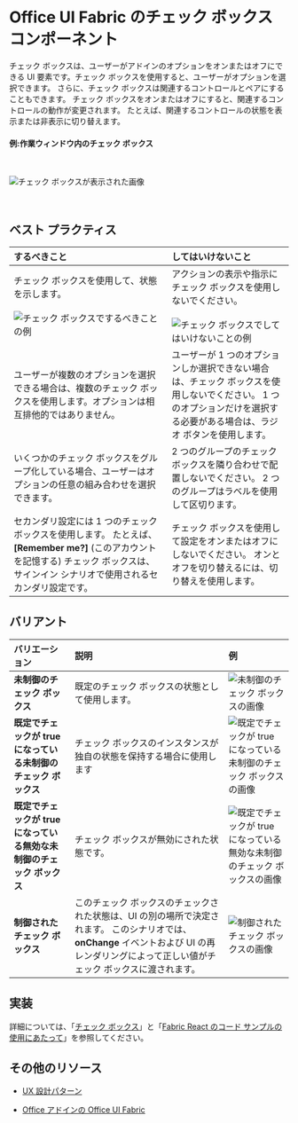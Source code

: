 # <a name="checkbox-component-in-office-ui-fabric"></a>Office UI Fabric のチェック ボックス コンポーネント

チェック ボックスは、ユーザーがアドインのオプションをオンまたはオフにできる UI 要素です。チェック ボックスを使用すると、ユーザーがオプションを選択できます。 さらに、チェック ボックスは関連するコントロールとペアにすることもできます。 チェック ボックスをオンまたはオフにすると、関連するコントロールの動作が変更されます。 たとえば、関連するコントロールの状態を表示または非表示に切り替えます。
  
#### <a name="example-check-box-in-a-task-pane"></a>例:作業ウィンドウ内のチェック ボックス

<br/>

![チェック ボックスが表示された画像](../../images/overview_withApp_checkbox.png)

<br/>

## <a name="best-practices"></a>ベスト プラクティス

|**するべきこと**|**してはいけないこと**|
|:------------|:--------------|
|チェック ボックスを使用して、状態を示します。<br/><br/>![チェック ボックスでするべきことの例](../../images/checkboxDo.png)<br/>|アクションの表示や指示にチェック ボックスを使用しないでください。<br/><br/>![チェック ボックスでしてはいけないことの例](../../images/checkboxDont.png)<br/>|
|ユーザーが複数のオプションを選択できる場合は、複数のチェック ボックスを使用します。オプションは相互排他的ではありません。|ユーザーが 1 つのオプションしか選択できない場合は、チェック ボックスを使用しないでください。 1 つのオプションだけを選択する必要がある場合は、ラジオ ボタンを使用します。|
|いくつかのチェック ボックスをグループ化している場合、ユーザーはオプションの任意の組み合わせを選択できます。|2 つのグループのチェック ボックスを隣り合わせで配置しないでください。 2 つのグループはラベルを使用して区切ります。|
|セカンダリ設定には 1 つのチェック ボックスを使用します。 たとえば、**[Remember me?]** (このアカウントを記憶する) チェック ボックスは、サインイン シナリオで使用されるセカンダリ設定です。|チェック ボックスを使用して設定をオンまたはオフにしないでください。 オンとオフを切り替えるには、切り替えを使用します。|

## <a name="variants"></a>バリアント

|**バリエーション**|**説明**|**例**|
|:------------|:--------------|:----------|
|**未制御のチェック ボックス**|既定のチェック ボックスの状態として使用します。 |![未制御のチェック ボックスの画像](../../images/checkbox_unchecked.png)|
|**既定でチェックが true になっている未制御のチェック ボックス**|チェック ボックスのインスタンスが独自の状態を保持する場合に使用します |![既定でチェックが true になっている未制御のチェック ボックスの画像](../../images/checkbox_checked.png)|
|**既定でチェックが true になっている無効な未制御のチェック ボックス**|チェック ボックスが無効にされた状態です。 |![既定でチェックが true になっている無効な未制御のチェック ボックスの画像](../../images/checkbox_disabled.png)|
|**制御されたチェック ボックス**|このチェック ボックスのチェックされた状態は、UI の別の場所で決定されます。 このシナリオでは、**onChange** イベントおよび UI の再レンダリングによって正しい値がチェック ボックスに渡されます。 |![制御されたチェック ボックスの画像](../../images/checkbox_unchecked.png)|

## <a name="implementation"></a>実装

詳細については、「[チェック ボックス](https://dev.office.com/fabric#/components/checkbox)」と「[Fabric React のコード サンプルの使用にあたって](https://github.com/OfficeDev/Word-Add-in-GettingStartedFabricReact)」を参照してください。

## <a name="additional-resources"></a>その他のリソース

- [UX 設計パターン](https://github.com/OfficeDev/Office-Add-in-UX-Design-Patterns-Code)

- [Office アドインの Office UI Fabric](office-ui-fabric.md)
